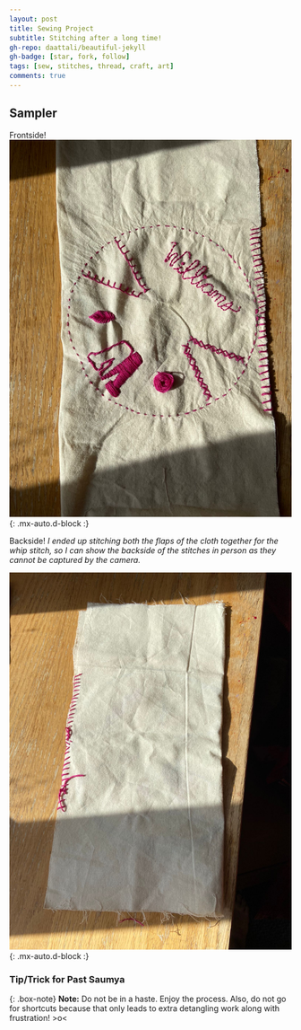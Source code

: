 ```yaml
---
layout: post
title: Sewing Project
subtitle: Stitching after a long time!
gh-repo: daattali/beautiful-jekyll
gh-badge: [star, fork, follow]
tags: [sew, stitches, thread, craft, art]
comments: true
---
```



## **Sampler**

Frontside!
![Sampler with 9 different stitches](https://raw.githubusercontent.com/Saumya-x/Saumya-x.github.io/master/assets/img/SEW1.jpeg){: .mx-auto.d-block :}

Backside!
*I ended up stitching both the flaps of the cloth together for the whip stitch, so I can show the backside of the stitches in person as they cannot be captured by the camera.*

![Backside of sampler with 9 different stitches](https://raw.githubusercontent.com/Saumya-x/Saumya-x.github.io/master/assets/img/SEWB.jpeg){: .mx-auto.d-block :}

### Tip/Trick for Past Saumya

{: .box-note}
**Note:** Do not be in a haste. Enjoy the process. Also, do not go for shortcuts because that only leads to extra detangling work along with frustration! >o<


